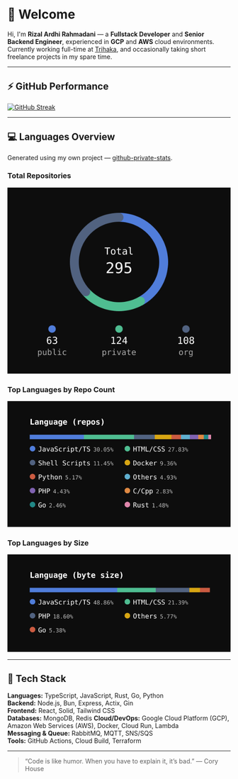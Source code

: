 # 👋 Welcome

Hi, I'm **Rizal Ardhi Rahmadani** — a **Fullstack Developer** and **Senior Backend Engineer**, experienced in **GCP** and **AWS** cloud environments.  
Currently working full-time at [Trihaka](https://trihaka.id), and occasionally taking short freelance projects in my spare time.

---

## ⚡ GitHub Performance

[![GitHub Streak](https://streak-stats.demolab.com/?user=reyzeal&theme=dark)](https://git.io/streak-stats)

---

## 💻 Languages Overview
Generated using my own project — [github-private-stats](https://github.com/reyzeal/github-private-stats).

### Total Repositories
![Total Repositories](./repo_total.svg)

### Top Languages by Repo Count
![Top Languages by Repo Count](./lang_repo.svg)

### Top Languages by Size
![Top Languages by Size](./lang_size.svg)

---

## 🧰 Tech Stack

**Languages:** TypeScript, JavaScript, Rust, Go, Python  
**Backend:** Node.js, Bun, Express, Actix, Gin  
**Frontend:** React, Solid, Tailwind CSS  
**Databases:** MongoDB, Redis
**Cloud/DevOps:** Google Cloud Platform (GCP), Amazon Web Services (AWS), Docker, Cloud Run, Lambda  
**Messaging & Queue:** RabbitMQ, MQTT, SNS/SQS  
**Tools:** GitHub Actions, Cloud Build, Terraform

---

> “Code is like humor. When you have to explain it, it’s bad.” — Cory House
